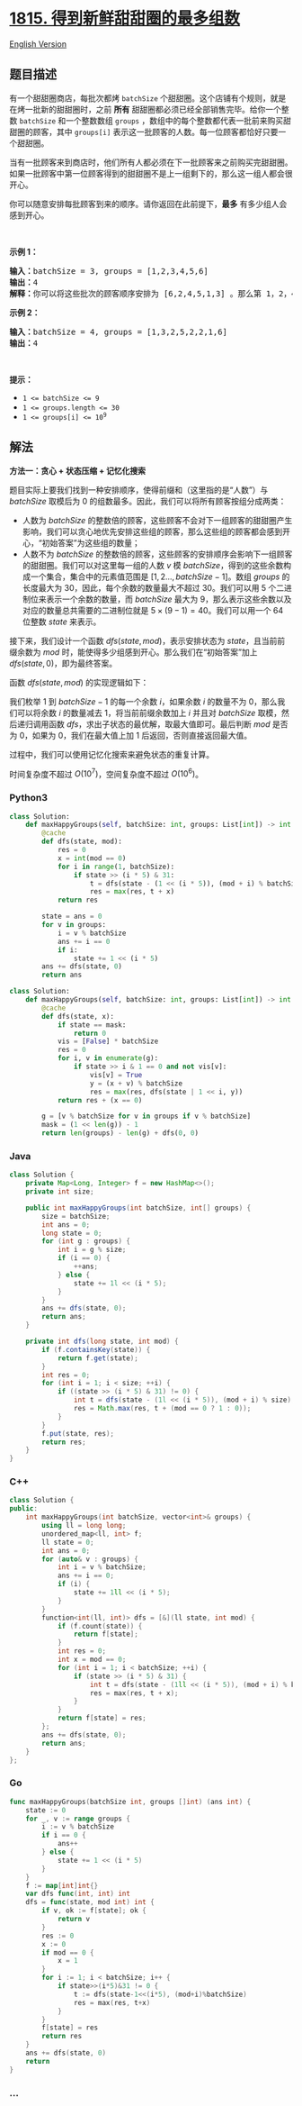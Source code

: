 # [1815. 得到新鲜甜甜圈的最多组数](https://leetcode.cn/problems/maximum-number-of-groups-getting-fresh-donuts)

[English Version](/solution/1800-1899/1815.Maximum%20Number%20of%20Groups%20Getting%20Fresh%20Donuts/README_EN.md)

## 题目描述

<!-- 这里写题目描述 -->

<p>有一个甜甜圈商店，每批次都烤 <code>batchSize</code> 个甜甜圈。这个店铺有个规则，就是在烤一批新的甜甜圈时，之前 <strong>所有</strong> 甜甜圈都必须已经全部销售完毕。给你一个整数 <code>batchSize</code> 和一个整数数组 <code>groups</code> ，数组中的每个整数都代表一批前来购买甜甜圈的顾客，其中 <code>groups[i]</code> 表示这一批顾客的人数。每一位顾客都恰好只要一个甜甜圈。</p>

<p>当有一批顾客来到商店时，他们所有人都必须在下一批顾客来之前购买完甜甜圈。如果一批顾客中第一位顾客得到的甜甜圈不是上一组剩下的，那么这一组人都会很开心。</p>

<p>你可以随意安排每批顾客到来的顺序。请你返回在此前提下，<strong>最多</strong> 有多少组人会感到开心。</p>

<p> </p>

<p><strong>示例 1：</strong></p>

<pre>
<b>输入：</b>batchSize = 3, groups = [1,2,3,4,5,6]
<b>输出：</b>4
<b>解释：</b>你可以将这些批次的顾客顺序安排为 [6,2,4,5,1,3] 。那么第 1，2，4，6 组都会感到开心。
</pre>

<p><strong>示例 2：</strong></p>

<pre>
<b>输入：</b>batchSize = 4, groups = [1,3,2,5,2,2,1,6]
<b>输出：</b>4
</pre>

<p> </p>

<p><strong>提示：</strong></p>

<ul>
	<li><code>1 <= batchSize <= 9</code></li>
	<li><code>1 <= groups.length <= 30</code></li>
	<li><code>1 <= groups[i] <= 10<sup>9</sup></code></li>
</ul>

## 解法

<!-- 这里可写通用的实现逻辑 -->

**方法一：贪心 + 状态压缩 + 记忆化搜索**

题目实际上要我们找到一种安排顺序，使得前缀和（这里指的是“人数”）与 $batchSize$ 取模后为 $0$ 的组数最多。因此，我们可以将所有顾客按组分成两类：

-   人数为 $batchSize$ 的整数倍的顾客，这些顾客不会对下一组顾客的甜甜圈产生影响，我们可以贪心地优先安排这些组的顾客，那么这些组的顾客都会感到开心，“初始答案”为这些组的数量；
-   人数不为 $batchSize$ 的整数倍的顾客，这些顾客的安排顺序会影响下一组顾客的甜甜圈。我们可以对这里每一组的人数 $v$ 模 $batchSize$，得到的这些余数构成一个集合，集合中的元素值范围是 $[1,2...,batchSize-1]$。数组 $groups$ 的长度最大为 $30$，因此，每个余数的数量最大不超过 $30$。我们可以用 $5$ 个二进制位来表示一个余数的数量，而 $batchSize$ 最大为 $9$，那么表示这些余数以及对应的数量总共需要的二进制位就是 $5\times (9-1)=40$。我们可以用一个 $64$ 位整数 $state$ 来表示。

接下来，我们设计一个函数 $dfs(state, mod)$，表示安排状态为 $state$，且当前前缀余数为 $mod$ 时，能使得多少组感到开心。那么我们在“初始答案”加上 $dfs(state, 0)$，即为最终答案。

函数 $dfs(state, mod)$ 的实现逻辑如下：

我们枚举 $1$ 到 $batchSize-1$ 的每一个余数 $i$，如果余数 $i$ 的数量不为 $0$，那么我们可以将余数 $i$ 的数量减去 $1$，将当前前缀余数加上 $i$ 并且对 $batchSize$ 取模，然后递归调用函数 $dfs$，求出子状态的最优解，取最大值即可。最后判断 $mod$ 是否为 $0$，如果为 $0$，我们在最大值上加 $1$ 后返回，否则直接返回最大值。

过程中，我们可以使用记忆化搜索来避免状态的重复计算。

时间复杂度不超过 $O(10^7)$，空间复杂度不超过 $O(10^6)$。

<!-- tabs:start -->

### **Python3**

<!-- 这里可写当前语言的特殊实现逻辑 -->

```python
class Solution:
    def maxHappyGroups(self, batchSize: int, groups: List[int]) -> int:
        @cache
        def dfs(state, mod):
            res = 0
            x = int(mod == 0)
            for i in range(1, batchSize):
                if state >> (i * 5) & 31:
                    t = dfs(state - (1 << (i * 5)), (mod + i) % batchSize)
                    res = max(res, t + x)
            return res

        state = ans = 0
        for v in groups:
            i = v % batchSize
            ans += i == 0
            if i:
                state += 1 << (i * 5)
        ans += dfs(state, 0)
        return ans
```

```python
class Solution:
    def maxHappyGroups(self, batchSize: int, groups: List[int]) -> int:
        @cache
        def dfs(state, x):
            if state == mask:
                return 0
            vis = [False] * batchSize
            res = 0
            for i, v in enumerate(g):
                if state >> i & 1 == 0 and not vis[v]:
                    vis[v] = True
                    y = (x + v) % batchSize
                    res = max(res, dfs(state | 1 << i, y))
            return res + (x == 0)

        g = [v % batchSize for v in groups if v % batchSize]
        mask = (1 << len(g)) - 1
        return len(groups) - len(g) + dfs(0, 0)
```

### **Java**

<!-- 这里可写当前语言的特殊实现逻辑 -->

```java
class Solution {
    private Map<Long, Integer> f = new HashMap<>();
    private int size;

    public int maxHappyGroups(int batchSize, int[] groups) {
        size = batchSize;
        int ans = 0;
        long state = 0;
        for (int g : groups) {
            int i = g % size;
            if (i == 0) {
                ++ans;
            } else {
                state += 1l << (i * 5);
            }
        }
        ans += dfs(state, 0);
        return ans;
    }

    private int dfs(long state, int mod) {
        if (f.containsKey(state)) {
            return f.get(state);
        }
        int res = 0;
        for (int i = 1; i < size; ++i) {
            if ((state >> (i * 5) & 31) != 0) {
                int t = dfs(state - (1l << (i * 5)), (mod + i) % size);
                res = Math.max(res, t + (mod == 0 ? 1 : 0));
            }
        }
        f.put(state, res);
        return res;
    }
}
```

### **C++**

```cpp
class Solution {
public:
    int maxHappyGroups(int batchSize, vector<int>& groups) {
        using ll = long long;
        unordered_map<ll, int> f;
        ll state = 0;
        int ans = 0;
        for (auto& v : groups) {
            int i = v % batchSize;
            ans += i == 0;
            if (i) {
                state += 1ll << (i * 5);
            }
        }
        function<int(ll, int)> dfs = [&](ll state, int mod) {
            if (f.count(state)) {
                return f[state];
            }
            int res = 0;
            int x = mod == 0;
            for (int i = 1; i < batchSize; ++i) {
                if (state >> (i * 5) & 31) {
                    int t = dfs(state - (1ll << (i * 5)), (mod + i) % batchSize);
                    res = max(res, t + x);
                }
            }
            return f[state] = res;
        };
        ans += dfs(state, 0);
        return ans;
    }
};
```

### **Go**

```go
func maxHappyGroups(batchSize int, groups []int) (ans int) {
	state := 0
	for _, v := range groups {
		i := v % batchSize
		if i == 0 {
			ans++
		} else {
			state += 1 << (i * 5)
		}
	}
	f := map[int]int{}
	var dfs func(int, int) int
	dfs = func(state, mod int) int {
		if v, ok := f[state]; ok {
			return v
		}
		res := 0
		x := 0
		if mod == 0 {
			x = 1
		}
		for i := 1; i < batchSize; i++ {
			if state>>(i*5)&31 != 0 {
				t := dfs(state-1<<(i*5), (mod+i)%batchSize)
				res = max(res, t+x)
			}
		}
		f[state] = res
		return res
	}
	ans += dfs(state, 0)
	return
}
```

### **...**

```

```

<!-- tabs:end -->
